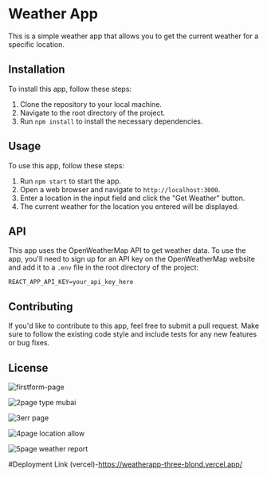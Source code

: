 <h1>Weather App</h1>
<p>This is a simple weather app that allows you to get the current weather for a specific location.</p>
<h2>Installation</h2>
<p>To install this app, follow these steps:</p>
<ol>
  <li>Clone the repository to your local machine.</li>
  <li>Navigate to the root directory of the project.</li>
  <li>Run <code>npm install</code> to install the necessary dependencies.</li>
</ol>
<h2>Usage</h2>
<p>To use this app, follow these steps:</p>
<ol>
  <li>Run <code>npm start</code> to start the app.</li>
  <li>Open a web browser and navigate to <code>http://localhost:3000</code>.</li>
  <li>Enter a location in the input field and click the "Get Weather" button.</li>
  <li>The current weather for the location you entered will be displayed.</li>
</ol>
<h2>API</h2>
<p>This app uses the OpenWeatherMap API to get weather data. To use the app, you'll need to sign up for an API key on the OpenWeatherMap website and add it to a <code>.env</code> file in the root directory of the project:</p>
<pre><code>REACT_APP_API_KEY=your_api_key_here</code></pre>
<h2>Contributing</h2>
<p>If you'd like to contribute to this app, feel free to submit a pull request. Make sure to follow the existing code style and include tests for any new features or bug fixes.</p>
<h2>License</h2>



![firstform-page](https://user-images.githubusercontent.com/97114184/231898136-af16dce1-5ff6-4555-9c3b-0124cb57376a.png)

![2page type mubai](https://user-images.githubusercontent.com/97114184/231898157-a1b906f8-52c0-4ae0-9cfe-db7353c986bf.png)

![3err page](https://user-images.githubusercontent.com/97114184/231898162-14ebb870-526e-417f-96ba-93a3160951e5.png)

![4page location allow](https://user-images.githubusercontent.com/97114184/231898129-9c56d669-76c3-4763-a5d1-0d22ba39f92c.png)

![5page weather report](https://user-images.githubusercontent.com/97114184/231898134-e06207a6-5807-4390-bd42-4e75f85fb6de.png)

#Deployment Link (vercel)-https://weatherapp-three-blond.vercel.app/
